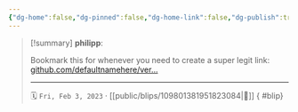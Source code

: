 ```yaml
---
{"dg-home":false,"dg-pinned":false,"dg-home-link":false,"dg-publish":true,"type":"blip","disabled rules":["yaml-title","yaml-title-alias","file-name-heading"],"title":"philipp on mastodon @ 2023-02-03","created-date":"2023-02-03T14:55:25","id":109801381951823090,"updated-date":"2025-05-02T08:50:43","dg-path":"blips/109801381951823084.md","permalink":"/blips/109801381951823084/","dgPassFrontmatter":true,"created":"2023-02-03T14:55:25","updated":"2025-05-02T08:50:43"}
---
```


> [!summary] **philipp**:
>
> Bookmark this for whenever you need to create a super legit link: [github.com/defaultnamehere/ver…](https://github.com/defaultnamehere/verylegit.link)
> - - -
>
> 🗓️ `Fri, Feb 3, 2023` · [[public/blips/109801381951823084\|🔗]]
{ #blip}

